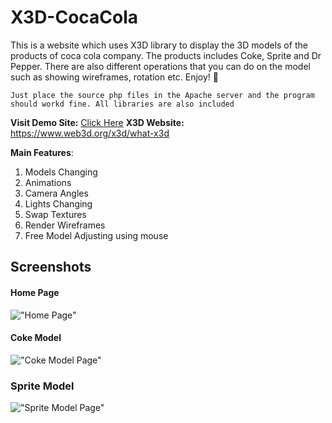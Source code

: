 # X3D-CocaCola
This is a website which uses X3D library to display the 3D models of the products of coca cola company. The products includes Coke, Sprite and Dr Pepper. There are also different operations that you can do on the model such as showing wireframes, rotation etc. Enjoy! 🙂

``` Just place the source php files in the Apache server and the program should workd fine. All libraries are also included ```

**Visit Demo Site:** <a href="http://coke-3d.42web.io/?i=1">Click Here</a>
**X3D Website:** https://www.web3d.org/x3d/what-x3d

**Main Features**:
1. Models Changing
2. Animations
3. Camera Angles
4. Lights Changing
5. Swap Textures
6. Render Wireframes
7. Free Model Adjusting using mouse

## Screenshots

#### Home Page
!["Home Page"](./assets/Home.png)

#### Coke Model
!["Coke Model Page"](./assets/S1.png)

### Sprite Model
!["Sprite Model Page"](./assets/S2.png)